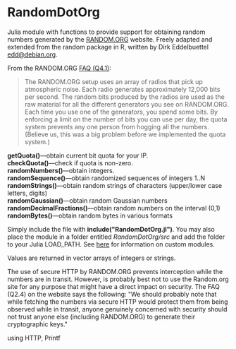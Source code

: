 # RandomDotOrg

Julia module with functions to provide support for obtaining random numbers generated by the <a href="https://random.org">RANDOM.ORG</a> website. Freely adapted and extended from the random package in R, written by Dirk Eddelbuettel <edd@debian.org>.

From the RANDOM.ORG <a href="https://www.random.org/faq">FAQ (Q4.1)</a>:
<blockquote>The RANDOM.ORG setup uses an array of radios that pick up atmospheric noise. Each radio generates approximately 12,000 bits per second. The random bits produced by the radios are used as the raw material for all the different generators you see on RANDOM.ORG. Each time you use one of the generators, you spend some bits. By enforcing a limit on the number of bits you can use per day, the quota system prevents any one person from hogging all the numbers. (Believe us, this was a big problem before we implemented the quota system.)</blockquote>

<b>getQuota()</b>&mdash;obtain current bit quota for your IP.<br>
<b>checkQuota()</b>&mdash;check if quota is non-zero.<br>
<b>randomNumbers()</b>&mdash;obtain integers.<br>
<b>randomSequence()</b>&mdash;obtain randomized sequences of integers 1..N<br>
<b>randomStrings()</b>&mdash;obtain random strings of characters (upper/lower case letters, digits)<br>
<b>randomGaussian()</b>&mdash;obtain random Gaussian numbers<br>
<b>randomDecimalFractions()</b>&mdash;obtain random numbers on the interval (0,1)<br>
<b>randomBytes()</b>&mdash;obtain random bytes in various formats<br>

Simply include the file with <b>include("RandomDotOrg.jl")</b>. You may also place the module in a folder entitled <i>RandomDotOrg/src</i> and add the folder to your Julia LOAD_PATH. See <a href="https://en.wikibooks.org/wiki/Introducing_Julia/Modules_and_packages#How_does_Julia_find_a_module?">here</a> for information on custom modules.

Values are returned in vector arrays of integers or strings.

The use of secure HTTP by RANDOM.ORG prevents interception while the numbers are in transit. However, is probably best not to use the Random.org site for any purpose that might have a direct impact on security. The FAQ (Q2.4) on the website says the following: "We should probably note that while fetching the numbers via secure HTTP would protect them from being observed while in transit, anyone genuinely concerned with security should not trust anyone else (including RANDOM.ORG) to generate their cryptographic keys."

using HTTP, Printf
